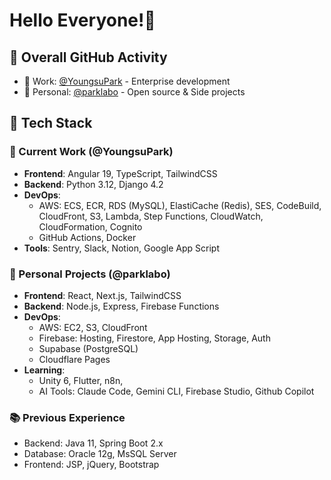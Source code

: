 # Hello Everyone!👋

## 👥 Overall GitHub Activity
  - 🏢 Work: [@YoungsuPark](https://github.com/YoungsuPark) - Enterprise development
  - 👤 Personal: [@parklabo](https://github.com/parklabo) - Open source & Side projects

## 🔧 Tech Stack
  ### 🏢 Current Work (@YoungsuPark)
  - **Frontend**: Angular 19, TypeScript, TailwindCSS
  - **Backend**: Python 3.12, Django 4.2
  - **DevOps**:
    - AWS: ECS, ECR, RDS (MySQL), ElastiCache (Redis), SES, CodeBuild, CloudFront, S3,
  Lambda, Step Functions, CloudWatch, CloudFormation, Cognito
    - GitHub Actions, Docker
  - **Tools**: Sentry, Slack, Notion, Google App Script

  ### 👤 Personal Projects (@parklabo)
  - **Frontend**: React, Next.js, TailwindCSS
  - **Backend**: Node.js, Express, Firebase Functions
  - **DevOps**:
    - AWS: EC2, S3, CloudFront
    - Firebase: Hosting, Firestore, App Hosting, Storage, Auth
    - Supabase (PostgreSQL)
    - Cloudflare Pages
  - **Learning**:
    - Unity 6, Flutter, n8n,
    - AI Tools: Claude Code, Gemini CLI, Firebase Studio, Github Copilot

  ### 📚 Previous Experience
  - Backend: Java 11, Spring Boot 2.x
  - Database: Oracle 12g, MsSQL Server
  - Frontend: JSP, jQuery, Bootstrap
